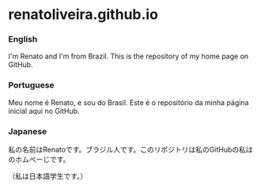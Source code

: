 # renatoliveira.github.io

### English

I'm Renato and I'm from Brazil. This is the repository of my home page on GitHub.

### Portuguese

Meu nome é Renato, e sou do Brasil. Este é o repositório da minha página inicial aqui no GitHub.

### Japanese

私の名前はRenatoです。ブラジル人です。このリポジトリは私のGitHubの私はのホムぺーじです。

（私は日本語学生です。）
